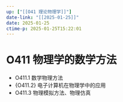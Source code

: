 ```yaml
---
up: ["[[O41 理论物理学]]"]
date-link: "[[2025-01-25]]"
date: 2025-01-25
ctime-p: 2025-01-25T15:22:01
---
```


# O411 物理学的数学方法

- O411.1 数学物理方法
- {O411.2} 电子计算机在物理学中的应用
- O411.3 物理模拟方法、物理仿真
